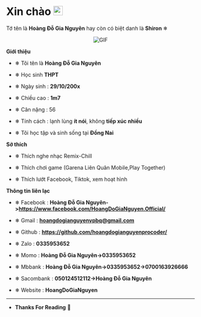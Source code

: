 <h1> Xin chào <img src="https://i.imgur.com/sl26aUs.gif" width="25"></h1> 

Tớ tên là **Hoàng Đỗ Gia Nguyên** hay còn có biệt danh là **Shiron** ❄



<p align="center">
    <img align="center" alt="GIF" src="https://i.imgur.com/fHmIMh0.gif" />
</p> 



**Giới thiệu**



- ❄ Tôi tên là **Hoàng Đỗ Gia Nguyên**

- ❄ Học sinh **THPT**

- ❄ Ngày sinh : **29/10/200x**

- ❄ Chiều cao : **1m7**

- ❄ Cân nặng : 56 

- ❄ Tính cách : lạnh lùng **ít nói**, không **tiếp xúc nhiều**

- ❄ Tôi học tập và  sinh sống tại **Đồng Nai**



**Sở thích**



- ❄ Thích nghe nhạc Remix-Chill

- ❄ Thích chơi game (Garena Liên Quân Mobile,Play Together) 

- ❄ Thích lướt Facebook, Tiktok, xem hoạt hình



**Thông tin liên lạc**



- ❄ Facebook : **Hoàng Đỗ Gia Nguyên->https://www.facebook.com/HoangDoGiaNguyen.Official/**

- ❄ Gmail : **hoangdogianguyenvpbq@gmail.com**

- ❄ Github : **https://github.com/hoangdogianguyenprocoder/**

- ❄ Zalo : **0335953652**

- ❄ Momo : **Hoàng Đỗ Gia Nguyên->0335953652**

- ❄ Mbbank : **Hoàng Đỗ Gia Nguyên->0335953652->0700163926666** 

- ❄ Sacombank : **050124512112->Hoàng Đỗ Gia Nguyên**

- ❄ Website : **HoangDoGiaNguyen**

- -------------------------------------------------
- **Thanks For Reading**  👑
